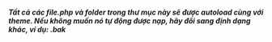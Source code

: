 ##### Tất cả các file.php và folder trong thư mục này sẽ được autoload cùng với theme. Nếu không muốn nó tự động được nạp, hãy đổi sang định dạng khác, ví dụ: .bak